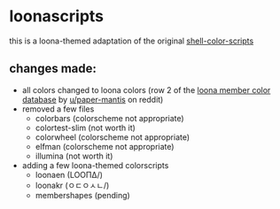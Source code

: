 # loonascripts
this is a loona-themed adaptation of the original [shell-color-scripts](https://github.com/charitarthchugh/shell-color-scripts)

## changes made:
- all colors changed to loona colors (row 2 of the [loona member color database](https://docs.google.com/spreadsheets/d/101dgHkOonpbhIw5LFUObFS-SRo2d85WkCex4NtjW6Lg/edit?usp=sharing) by [u/paper-mantis](https://www.reddit.com/user/paper-mantis/) on reddit)
- removed a few files
    - colorbars (colorscheme not appropriate)
    - colortest-slim (not worth it)
    - colorwheel (colorscheme not appropriate)
    - elfman (colorscheme not appropriate)
    - illumina (not worth it)
- adding a few loona-themed colorscripts
    - loonaen (LOOΠΔ/)
    - loonakr (ㅇㄷㅇㅅㄴ/)
    - membershapes (pending)

